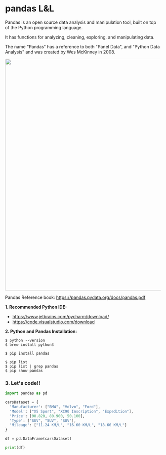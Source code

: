 # pandas L&L

Pandas is an open source data analysis and manipulation tool, built on top of the Python programming language.

It has functions for analyzing, cleaning, exploring, and manipulating data.

The name "Pandas" has a reference to both "Panel Data", and "Python Data Analysis" and was created by Wes McKinney in 2008.

<img src="https://user-images.githubusercontent.com/1262917/181990343-674cba4b-ab03-4bcb-b719-52ebbc4925cb.png" width="750">


Pandas Reference book: https://pandas.pydata.org/docs/pandas.pdf


**1. Recommended Python IDE:**

- https://www.jetbrains.com/pycharm/download/
- https://code.visualstudio.com/download


**2. Python and Pandas Installation:**

```console
$ python --version
$ brew install python3

$ pip install pandas

$ pip list
$ pip list | grep pandas
$ pip show pandas
```

### 3. Let's code!!

```python
import pandas as pd

carsDataset = {
  'Manufacturer': ["BMW", "Volvo", "Ford"],
  'Model': ["X5 Sport", "XC90 Inscription", "Expedition"],
  'Price': [90.820, 80.900, 50.100],
  'Type': ["SUV", "SUV", "SUV"],
  'Mileage': ["11.24 KM/L",	"16.60 KM/L", "18.60 KM/L"]
}

df = pd.DataFrame(carsDataset)

print(df) 
```
